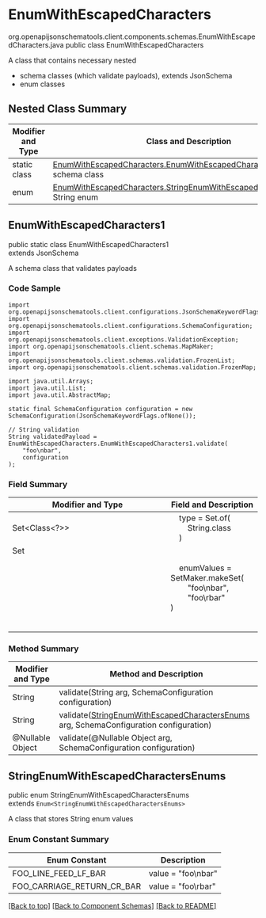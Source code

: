 # EnumWithEscapedCharacters
org.openapijsonschematools.client.components.schemas.EnumWithEscapedCharacters.java
public class EnumWithEscapedCharacters

A class that contains necessary nested
- schema classes (which validate payloads), extends JsonSchema
- enum classes

## Nested Class Summary
| Modifier and Type | Class and Description |
| ----------------- | ---------------------- |
| static class | [EnumWithEscapedCharacters.EnumWithEscapedCharacters1](#enumwithescapedcharacters1)<br> schema class |
| enum | [EnumWithEscapedCharacters.StringEnumWithEscapedCharactersEnums](#stringenumwithescapedcharactersenums)<br>String enum |

## EnumWithEscapedCharacters1
public static class EnumWithEscapedCharacters1<br>
extends JsonSchema

A schema class that validates payloads

### Code Sample
```
import org.openapijsonschematools.client.configurations.JsonSchemaKeywordFlags;
import org.openapijsonschematools.client.configurations.SchemaConfiguration;
import org.openapijsonschematools.client.exceptions.ValidationException;
import org.openapijsonschematools.client.schemas.MapMaker;
import org.openapijsonschematools.client.schemas.validation.FrozenList;
import org.openapijsonschematools.client.schemas.validation.FrozenMap;

import java.util.Arrays;
import java.util.List;
import java.util.AbstractMap;

static final SchemaConfiguration configuration = new SchemaConfiguration(JsonSchemaKeywordFlags.ofNone());

// String validation
String validatedPayload = EnumWithEscapedCharacters.EnumWithEscapedCharacters1.validate(
    "foo\nbar",
    configuration
);
```

### Field Summary
| Modifier and Type | Field and Description |
| ----------------- | ---------------------- |
| Set<Class<?>> | &nbsp;&nbsp;&nbsp;&nbsp;type = Set.of(<br/>&nbsp;&nbsp;&nbsp;&nbsp;&nbsp;&nbsp;&nbsp;&nbsp;String.class<br/>&nbsp;&nbsp;&nbsp;&nbsp;)<br/> |
| Set<Object> | &nbsp;&nbsp;&nbsp;&nbsp;enumValues = SetMaker.makeSet(<br>&nbsp;&nbsp;&nbsp;&nbsp;&nbsp;&nbsp;&nbsp;&nbsp;"foo\nbar",<br>&nbsp;&nbsp;&nbsp;&nbsp;&nbsp;&nbsp;&nbsp;&nbsp;"foo\rbar"<br>)<br> |

### Method Summary
| Modifier and Type | Method and Description |
| ----------------- | ---------------------- |
| String | validate(String arg, SchemaConfiguration configuration) |
| String | validate([StringEnumWithEscapedCharactersEnums](#stringenumwithescapedcharactersenums) arg, SchemaConfiguration configuration) |
| @Nullable Object | validate(@Nullable Object arg, SchemaConfiguration configuration) |
## StringEnumWithEscapedCharactersEnums
public enum StringEnumWithEscapedCharactersEnums<br>
extends `Enum<StringEnumWithEscapedCharactersEnums>`

A class that stores String enum values

### Enum Constant Summary
| Enum Constant | Description |
| ------------- | ----------- |
| FOO_LINE_FEED_LF_BAR | value = "foo\nbar" |
| FOO_CARRIAGE_RETURN_CR_BAR | value = "foo\rbar" |

[[Back to top]](#top) [[Back to Component Schemas]](../../../README.md#Component-Schemas) [[Back to README]](../../../README.md)
